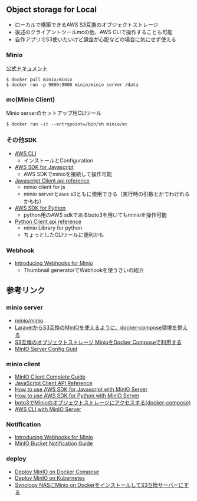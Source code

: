 ## Object storage for Local
- ローカルで構築できるAWS S3互換のオブジェクトストレージ  
- 後述のクライアントツールmcの他、AWS CLIで操作することも可能
- 自作アプリでS3使いたいけど課金が心配などの場合に気にせず使える

### Minio

[公式ドキュメント](https://docs.min.io/)

```
$ docker pull minio/minio
$ docker run -p 9000:9000 minio/minio server /data
```

### mc(Minio Client)

Minio serverのセットアップ用CLIツール

```
$ docker run -it --entrypoint=/bin/sh minio/mc
```

### その他SDK
  - [AWS CLI](https://docs.min.io/docs/aws-cli-with-minio)
    - インストールとConfiguration
  - [AWS SDK for Javascript](https://docs.min.io/docs/how-to-use-aws-sdk-for-javascript-with-minio-server.html)
    - AWS SDKでminioを接続して操作可能
  - [Javascript Client api reference](https://docs.min.io/docs/javascript-client-api-reference.html)
    - minio client for js
    - minio serverとaws s3ともに使用できる（実行時の引数とかでわけれるかもね）
  - [AWS SDK for Python](https://docs.min.io/docs/how-to-use-aws-sdk-for-python-with-minio-server.html)
    - python用のAWS sdkであるboto3を用いてもminioを操作可能
  - [Python Client api reference](https://docs.min.io/docs/python-client-api-reference)
    - minio Library for python
    - ちょっとしたCLIツールに便利かも

### Webhook
  - [Introducing Webhooks for Minio](https://blog.minio.io/introducing-webhooks-for-minio-e2c3ad26deb2)
    - Thumbnail generatorでWabhookを使うさいの紹介

## 参考リンク
### minio server
  - [minio/minio](https://github.com/minio/minio)
  - [LaravelからS3互換のMinIOを使えるように、docker-compose環境を整える](https://www.seeds-std.co.jp/blog/creators/2019-11-28-003000/)
  - [S3互換のオブジェクトストレージ MinioをDocker Composeで利用する](https://cloudpack-media.cdn.ampproject.org/v/s/cloudpack.media/46077/amp?usqp=mq331AQFKAGwASA%3D&amp_js_v=0.1#aoh=15851490530866&referrer=https%3A%2F%2Fwww.google.com&amp_tf=%E3%82%BD%E3%83%BC%E3%82%B9%3A%20%251%24s&ampshare=https%3A%2F%2Fcloudpack.media%2F46077)
  - [MinIO Server Config Guid](https://docs.min.io/docs/minio-server-configuration-guide.html)

### minio client
  - [MinIO Client Complete Guide](https://docs.min.io/docs/minio-client-complete-guide)
  - [JavaScript Client API Reference](https://docs.min.io/docs/javascript-client-api-reference.html)
  - [How to use AWS SDK for Javascript with MinIO Server](https://docs.min.io/docs/how-to-use-aws-sdk-for-javascript-with-minio-server.html)
  - [How to use AWS SDK for Python with MinIO Server](https://docs.min.io/docs/how-to-use-aws-sdk-for-python-with-minio-server.html)
  - [boto3でMinioのオブジェクトストレージにアクセスする(docker-compose)](https://qiita.com/th_/items/cf669949fe18f2eec5ab)
  - [AWS CLI with MinIO Server](https://docs.min.io/docs/aws-cli-with-minio)

### Notification
  - [Introducing Webhooks for Minio](https://blog.minio.io/introducing-webhooks-for-minio-e2c3ad26deb2)
  - [MinIO Bucket Notification Guide](https://docs.min.io/docs/minio-bucket-notification-guide.html)

### deploy
  - [Deploy MinIO on Docker Compose](https://docs.min.io/docs/deploy-minio-on-docker-compose.html)
  - [Deploy MinIO on Kubernetes](https://docs.min.io/docs/deploy-minio-on-kubernetes.html)
  - [Synology NASにMinio on DockerをインストールしてS3互換サーバーにする](https://blog.ik.am/entries/441)